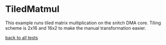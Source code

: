 # TiledMatmul

This example runs tiled matrix multiplication on the snitch DMA core.
Tiling scheme is 2x16 and 16x2 to make the manual transformation easier.

[back to all tests](../../../zigzag-fork/README.md#Examples)